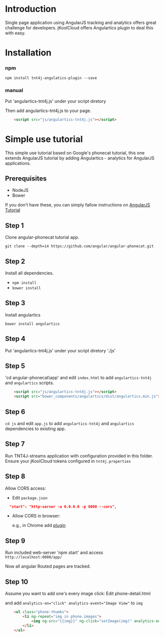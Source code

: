 # Introduction

Single page application using AngularJS tracking and analytics offers great challenge for developers. jKoolCloud offers
Angulartics plugin to deal this with easy.

# Installation

### npm

```shell
npm install tnt4j-angulatics-plugin --save
```

### manual

Put 'angulartics-tnt4j.js' under your script diretory

Then add angulartics-tnt4j.js to your page.

```html
    <script src="js/angulartics-tnt4j.js"></script>
```

# Simple use tutorial

This simple use tutorial based on Google's phonecat tutorial, this one extends AngularJS tutorial by adding
Angulartics - analytics for AngularJS applications.

## Prerequisites

* NodeJS
* Bower

If you don't have these, you can simply fallow instructions on [AngularJS Tutorial](https://docs.angularjs.org/tutorial#get-started)

## Step 1

Clone angular-phonecat tutorial app.

`git clone --depth=14 https://github.com/angular/angular-phonecat.git`

## Step 2

Install all dependencies.

* `npm install`
* `bower install`

## Step 3

Install angulartics

```
bower install angulartics
````

## Step 4

Put 'angulartics-tnt4j.js' under your script diretory './js'

## Step 5

'cd angular-phonecat\app\' and edit `index.html` to add `angulartics-tnt4j` and `angulartics` scripts.

```html
    <script src="js/angulartics-tnt4j.js"></script>
    <script src="bower_components/angulartics/dist/angulartics.min.js"></script>
```

## Step 6

`cd js` and edit `app.js` to add `angulartics-tnt4j` and `angulartics` dependencies to existing app.

## Step 7

Run TNT4J-streams application with configuration provided in this folder. Ensure your jKoolCloud tokens configured in
`tnt4j.properties`

## Step 8

Allow CORS access:
* Edit `package.json`

```json
  "start": "http-server -a 0.0.0.0 -p 8000 --cors",
```

* Allow CORS in browser:

    e.g., in Chrome add [plugin](https://chrome.google.com/webstore/detail/allow-control-allow-origi/nlfbmbojpeacfghkpbjhddihlkkiljbi)

## Step 9

Run included web-server 'npm start' and access `http://localhost:8000/app/`

Now all angular Routed pages are tracked.

## Step 10

Assume you want to add one's every image click:
Edit phone-detail.html

and add `analytics-on="click" analytics-event="Image View"` to `img`

```html
    <ul class="phone-thumbs">
        <li ng-repeat="img in phone.images">
            <img ng-src="{{img}}" ng-click="setImage(img)" analytics-on="click" analytics-event="Image View">
        </li>
    </ul>
```
